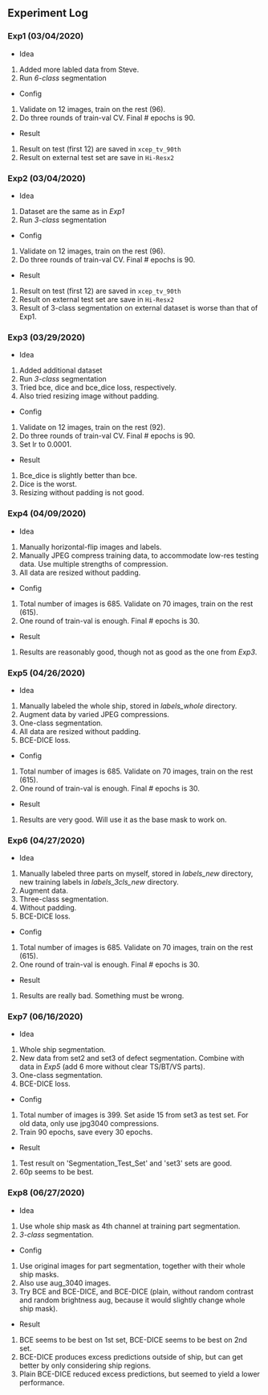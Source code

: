 ## Experiment Log

### Exp1 (03/04/2020)
 - Idea
1. Added more labled data from Steve.
2. Run *6-class* segmentation

 - Config
1. Validate on 12 images, train on the rest (96). 
2. Do three rounds of train-val CV. Final # epochs is 90.

 - Result
1. Result on test (first 12) are saved in `xcep_tv_90th`
2. Result on external test set are save in `Hi-Resx2`


### Exp2 (03/04/2020)
 - Idea
1. Dataset are the same as in *Exp1*
2. Run *3-class* segmentation

 - Config
1. Validate on 12 images, train on the rest (96). 
2. Do three rounds of train-val CV. Final # epochs is 90.

 - Result
1. Result on test (first 12) are saved in `xcep_tv_90th`
2. Result on external test set are save in `Hi-Resx2`
3. Result of 3-class segmentation on external dataset is worse than that of Exp1.


### Exp3 (03/29/2020)
 - Idea
1. Added additional dataset
2. Run *3-class* segmentation
3. Tried bce, dice and bce_dice loss, respectively.
4. Also tried resizing image without padding.

 - Config
1. Validate on 12 images, train on the rest (92).
2. Do three rounds of train-val CV. Final # epochs is 90.
3. Set lr to 0.0001.

 - Result
1. Bce_dice is slightly better than bce.
2. Dice is the worst.
3. Resizing without padding is not good.


### Exp4 (04/09/2020)
 - Idea
1. Manually horizontal-flip images and labels.
2. Manually JPEG compress training data, to accommodate low-res testing data. Use multiple strengths of compression.
3. All data are resized without padding.

 - Config
1. Total number of images is 685. Validate on 70 images, train on the rest (615).
2. One round of train-val is enough. Final # epochs is 30.

 - Result
1. Results are reasonably good, though not as good as the one from *Exp3*.


### Exp5 (04/26/2020)
 - Idea
1. Manually labeled the whole ship, stored in *labels_whole* directory.
2. Augment data by varied JPEG compressions.
3. One-class segmentation.
4. All data are resized without padding.
5. BCE-DICE loss.

 - Config
1. Total number of images is 685. Validate on 70 images, train on the rest (615).
2. One round of train-val is enough. Final # epochs is 30.

 - Result
1. Results are very good. Will use it as the base mask to work on.


### Exp6 (04/27/2020)
 - Idea
1. Manually labeled three parts on myself, stored in *labels_new* directory, new training labels in *labels_3cls_new* directory.
2. Augment data.
3. Three-class segmentation.
4. Without padding.
5. BCE-DICE loss.

 - Config
1. Total number of images is 685. Validate on 70 images, train on the rest (615).
2. One round of train-val is enough. Final # epochs is 30.

 - Result
1. Results are really bad. Something must be wrong.


### Exp7 (06/16/2020)
 - Idea
1. Whole ship segmentation.
2. New data from set2 and set3 of defect segmentation. Combine with data in *Exp5* (add 6 more without clear TS/BT/VS parts).
3. One-class segmentation.
4. BCE-DICE loss.

 - Config
1. Total number of images is 399. Set aside 15 from set3 as test set. For old data, only use jpg3040 compressions.
2. Train 90 epochs, save every 30 epochs.

 - Result
1. Test result on 'Segmentation_Test_Set' and 'set3' sets are good.
2. 60p seems to be best.


### Exp8 (06/27/2020)
 - Idea
1. Use whole ship mask as 4th channel at training part segmentation.
2. *3-class* segmentation.

 - Config
1. Use original images for part segmentation, together with their whole ship masks.
2. Also use aug_3040 images.
3. Try BCE and BCE-DICE, and BCE-DICE (plain, without random contrast and random brightness aug, because it would slightly change whole ship mask).

 - Result
1. BCE seems to be best on 1st set, BCE-DICE seems to be best on 2nd set. 
2. BCE-DICE produces excess predictions outside of ship, but can get better by only considering ship regions.
3. Plain BCE-DICE reduced excess predictions, but seemed to yield a lower performance.
